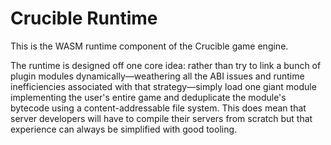 # Crucible Runtime

This is the WASM runtime component of the Crucible game engine.

The runtime is designed off one core idea: rather than try to link a bunch of plugin modules dynamically—weathering all the ABI issues and runtime inefficiencies associated with that strategy—simply load one giant module implementing the user's entire game and deduplicate the module's bytecode using a content-addressable file system. This does mean that server developers will have to compile their servers from scratch but that experience can always be simplified with good tooling.
